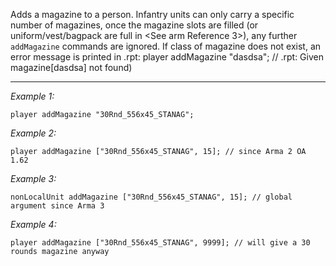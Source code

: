 Adds a magazine to a person. Infantry units can only carry a specific number of magazines, once the magazine slots are filled (or uniform/vest/bagpack are full in <See arm Reference 3>), any further `addMagazine` commands are ignored. If class of magazine does not exist, an error message is printed in .rpt:
<sqf>player addMagazine "dasdsa"; // .rpt: Given magazine[dasdsa] not found)</sqf>


---
*Example 1:*
```sqf
player addMagazine "30Rnd_556x45_STANAG";
```

*Example 2:*
```sqf
player addMagazine ["30Rnd_556x45_STANAG", 15]; // since Arma 2 OA 1.62
```

*Example 3:*
```sqf
nonLocalUnit addMagazine ["30Rnd_556x45_STANAG", 15]; // global argument since Arma 3
```

*Example 4:*
```sqf
player addMagazine ["30Rnd_556x45_STANAG", 9999]; // will give a 30 rounds magazine anyway
```